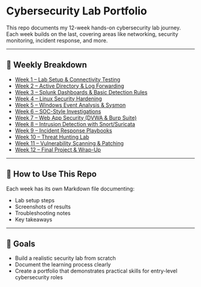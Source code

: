 # Cybersecurity Lab Portfolio  

This repo documents my 12-week hands-on cybersecurity lab journey.  
Each week builds on the last, covering areas like networking, security monitoring, incident response, and more.  

---

## 📅 Weekly Breakdown  

- [Week 1 – Lab Setup & Connectivity Testing](Week1_Lab.md)  
- [Week 2 – Active Directory & Log Forwarding](Week2_ActiveDirectory.md)  
- [Week 3 – Splunk Dashboards & Basic Detection Rules](Week3_Splunk.md)  
- [Week 4 – Linux Security Hardening](Week4_LinuxHardening.md)  
- [Week 5 – Windows Event Analysis & Sysmon](Week5_WindowsSysmon.md)  
- [Week 6 – SOC-Style Investigations](Week6_SOCInvestigations.md)  
- [Week 7 – Web App Security (DVWA & Burp Suite)](Week7_WebAppSecurity.md)  
- [Week 8 – Intrusion Detection with Snort/Suricata](Week8_IDS.md)  
- [Week 9 – Incident Response Playbooks](Week9_IRPlaybooks.md)  
- [Week 10 – Threat Hunting Lab](Week10_ThreatHunting.md)  
- [Week 11 – Vulnerability Scanning & Patching](Week11_VulnerabilityScanning.md)  
- [Week 12 – Final Project & Wrap-Up](Week12_FinalProject.md)  

---

## 🔗 How to Use This Repo  

Each week has its own Markdown file documenting:  
- Lab setup steps  
- Screenshots of results  
- Troubleshooting notes  
- Key takeaways  

---

## 🚀 Goals  

- Build a realistic security lab from scratch  
- Document the learning process clearly  
- Create a portfolio that demonstrates practical skills for entry-level cybersecurity roles  
